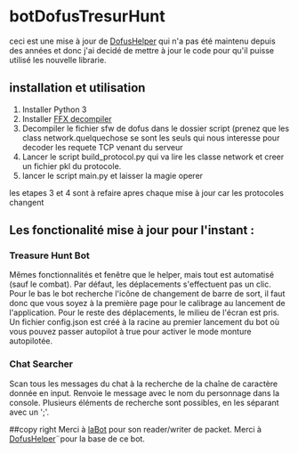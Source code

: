 # botDofusTresurHunt
ceci est une mise à jour de [DofusHelper](https://github.com/JustNao/DofusHelper) qui n'a pas été maintenu depuis des années et donc j'ai decidé de mettre à jour le code pour qu'il puisse utilisé les nouvelle librarie.
## installation et utilisation
1. Installer Python 3
2. Installer [FFX decompiler](https://ffdec.fr.softonic.com)
3. Decompiler le fichier sfw de dofus dans le dossier script (prenez que les class network.quelquechose se sont les seuls qui nous interesse pour decoder les requete TCP venant du serveur
4. Lancer le script build_protocol.py qui va lire les classe network et creer un fichier pkl du protocole.
5. lancer le script main.py et laisser la magie operer

les etapes 3 et 4 sont à refaire apres chaque mise à jour car les protocoles changent

## Les fonctionalité mise à jour pour l'instant :
### Treasure Hunt Bot
Mêmes fonctionnalités et fenêtre que le helper, mais tout est automatisé (sauf le combat). Par défaut, les déplacements s'effectuent pas un clic. Pour le bas le bot recherche l'icône de changement de barre de sort, il faut donc que vous soyez à la première page pour le calibrage au lancement de l'application. Pour le reste des déplacements, le milieu de l'écran est pris. Un fichier config.json est créé à la racine au premier lancement du bot où vous pouvez passer autopilot à true pour activer le mode monture autopilotée.
### Chat Searcher
Scan tous les messages du chat à la recherche de la chaîne de caractère donnée en input. Renvoie le message avec le nom du personnage dans la console. Plusieurs éléments de recherche sont possibles, en les séparant avec un ';'.

##copy right
Merci à [laBot](https://github.com/louisabraham/LaBot) pour son reader/writer de packet.
Merci à [DofusHelper](https://github.com/JustNao/DofusHelper)¨pour la base de ce bot.
